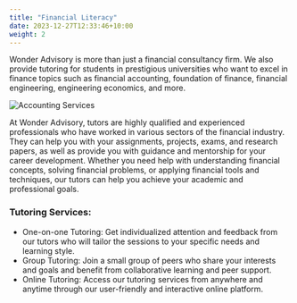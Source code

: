 ```yaml
---
title: "Financial Literacy"
date: 2023-12-27T12:33:46+10:00
weight: 2
---
```


<!-- FILEPATH: /c:/Users/Admin/Documents/GitHub/wonderadvisory/_services/Financial Planning & Analysis.md -->
<!-- BEGIN: ed8c6549bwf9 -->
<p></p>
<p>Wonder Advisory is more than just a financial consultancy firm. We also provide tutoring for students in prestigious universities who want to excel in finance topics such as financial accounting, foundation of finance, financial engineering, engineering economics, and more.</p> 

<img src="/images/austin-distel-nGc5RT2HmF0-unsplash.jpg" alt="Accounting Services">

<p>At Wonder Advisory, tutors are highly qualified and experienced professionals who have worked in various sectors of the financial industry. They can help you with your assignments, projects, exams, and research papers, as well as provide you with guidance and mentorship for your career development. Whether you need help with understanding financial concepts, solving financial problems, or applying financial tools and techniques, our tutors can help you achieve your academic and professional goals.</p>

<h3>Tutoring Services:</h3> <ul> <li>One-on-one Tutoring: Get individualized attention and feedback from our tutors who will tailor the sessions to your specific needs and learning style.</li> <li>Group Tutoring: Join a small group of peers who share your interests and goals and benefit from collaborative learning and peer support.</li> <li>Online Tutoring: Access our tutoring services from anywhere and anytime through our user-friendly and interactive online platform.</li> </ul>

<!-- END: ed8c6549bwf9 -->